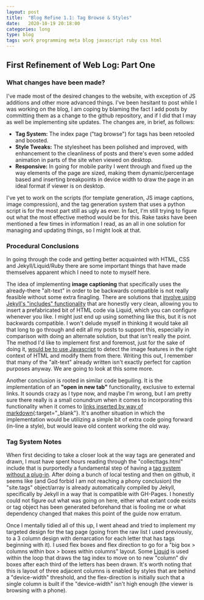 ```yaml
---
layout: post
title:  "Blog Refine 1.1: Tag Browse & Styles"
date:   2020-10-19 20:18:00
categories: long
type: blog
tags: work programming meta blog javascript ruby css html
---
```


## First Refinement of Web Log: Part One

### What changes have been made?

I've made most of the desired changes to the website, with exception of JS additions and other more advanced things. I've been hesitant to post while I was working on the blog, I am coping by blaming the fact I add posts by committing them as a change to the github repository, and if I did that I may as well be implementing site updates. The changes are, in brief, as follows:

- **Tag System:** The index page ("tag browse") for tags has been retooled and boosted. 
- **Style Tweaks:** The stylesheet has been polished and improved, with enhancement to the cleanliness of posts and there's even some added animation in parts of the site when viewed on desktop.
- **Responsive:** In going for mobile parity I went through and fixed up the way elements of the page are sized, making them dynamic/percentage based and inserting breakpoints in device width to draw the page in an ideal format if viewer is on desktop.

I've yet to work on the scripts (for template generation, JS image captions, image compression), and the tag generation system that uses a python script is for the most part still as ugly as ever. In fact, I'm still trying to figure out what the most effective method would be for this. Rake tasks have been mentioned a few times in information I read, as an all in one solution for managing and updating things, so I might look at that.

### Procedural Conclusions

In going through the code and getting better acquainted with HTML, CSS and Jekyll/Liquid/Ruby there are some important things that have made themselves apparent which I need to note to myself here. 

The idea of implementing **image captioning** that specifically uses the already-there "alt-text" in order to be backwards compatible is not really feasible without some extra finagling. There are solutions that [involve using Jekyll's "includes" functionality](https://superdevresources.com/image-caption-jekyll/) that are honestly very clean, allowing you to insert a prefabricated bit of HTML code via Liquid, which you can configure whenever you like. I might just end up using something like this, but it is not backwards compatible. I won't delude myself in thinking it would take all that long to go through and edit all my posts to support this, especially in comparison with doing an alternate solution, but that isn't really the point. The method I'd like to implement first and foremost, just for the sake of doing it, [would be to use Javascript](https://stackoverflow.com/questions/51964433/display-image-alt-text-using-vanilla-javascript) to detect the image features in the right context of HTML and modify them from there. Writing this out, I remember that many of the "alt-text" already written isn't exactly perfect for caption purposes anyway. We are going to look at this some more.

Another conclusion is rooted in similar code beguiling. It is the implementation of an **"open in new tab"** functionality, exclusive to external links. It sounds crazy as I type now, and maybe I'm wrong, but I am pretty sure there really is a small conundrum when it comes to incorporating this functionality when it comes to [links inserted by way of markdown](https://stackoverflow.com/questions/4425198/can-i-create-links-with-target-blank-in-markdown){:target="_blank"}. It's another situation in which the implementation would be utilizing a simple bit of extra code going forward (in-line a style), but would leave old content working the old way. 

### Tag System Notes

When first deciding to take a closer look at the way tags are generated and drawn, I must have spent hours reading through the "collecttags.html" include that is purportedly a fundamental step of having a [tag system without a plug-in](http://longqian.me/2017/02/09/github-jekyll-tag/). After doing a bunch of local testing and then on github, it seems like (and God forbid I am not reaching a phony conclusion) the "site.tags" object/array is already automatically compiled by Jekyll, specifically by Jekyll in a way that is compatible with GH-Pages. I honestly could not figure out what was going on here, either what extant code exists or tag object has been generated beforehand that is fooling me or what dependency changed that makes this point of the guide now erratum.

Once I mentally tidied all of this up, I went ahead and tried to implement my targeted design for the tag page (going from the raw list I used previously, to a 3 column design with demarcation for each letter that has tags beginning with it). I used flex boxes and flex direction to go for a "big box > columns within box > boxes within columns" layout. Some [Liquid](https://shopify.github.io/liquid/) is used within the loop that draws the tag index to move on to new "column" div boxes after each third of the letters has been drawn. It's worth noting that this is layout of three adjacent columns is enabled by styles that are behind a "device-width" threshold, and the flex-direction is initially such that a single column is built if the "device-width" isn't high enough (the viewer is browsing with a phone).